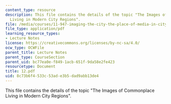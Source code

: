 ```yaml
---
content_type: resource
description: This file contains the details of the topic "The Images of Commonplace
  Living in Modern City Regions".
file: /media/courses/11-947-imaging-the-city-the-place-of-media-in-city-design-and-development-fall-1998/8c73b6f4533c53ade3b5dad9abb13de4_12.pdf
file_type: application/pdf
learning_resource_types:
- Lecture Notes
license: https://creativecommons.org/licenses/by-nc-sa/4.0/
ocw_type: OCWFile
parent_title: Lecture Notes
parent_type: CourseSection
parent_uid: bc77ea0e-f849-1acb-651f-9da58e2fe423
resourcetype: Document
title: 12.pdf
uid: 8c73b6f4-533c-53ad-e3b5-dad9abb13de4
---
```

This file contains the details of the topic "The Images of Commonplace Living in Modern City Regions".